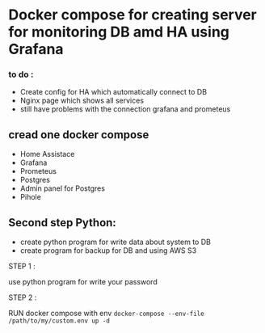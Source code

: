 # Docker compose for creating server for monitoring DB amd HA using Grafana 


### to do : 
- Create config for HA which automatically connect to DB 
- Nginx page which shows all services 
- still have problems with the connection grafana and prometeus 

## cread one docker compose 
- Home Assistace
- Grafana
- Prometeus 
- Postgres 
- Admin panel for Postgres 
- Pihole 

## Second step Python: 
- create python program for write data about system to DB 
- create program for backup for DB and using AWS S3 


STEP 1 : 

use python program for write your password 

STEP 2 : 

RUN docker compose with env 
`docker-compose --env-file /path/to/my/custom.env up -d`